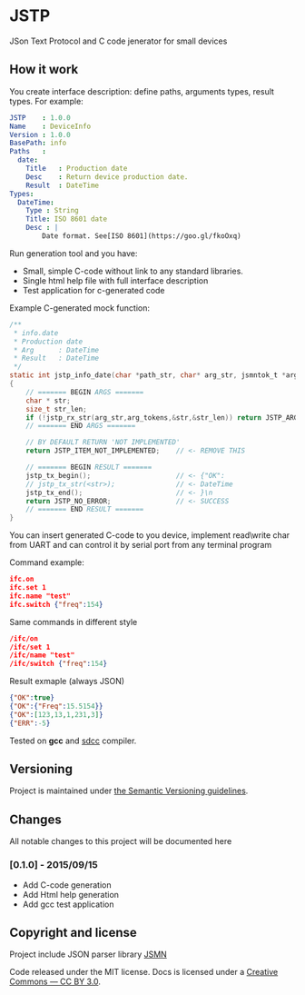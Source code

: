 # JSTP
JSon Text Protocol and C code jenerator for small devices

## How it work
You create interface description: define paths, arguments types, result types.
For example:
``` yaml
JSTP    : 1.0.0
Name    : DeviceInfo
Version : 1.0.0
BasePath: info
Paths   :
  date:
    Title   : Production date
    Desc    : Return device production date.
    Result  : DateTime
Types:
  DateTime:
    Type : String
    Title: ISO 8601 date
    Desc : |
        Date format. See[ISO 8601](https://goo.gl/fkoOxq)
```

Run generation tool and you have:
- Small, simple C-code without link to any standard libraries.
- Single html help file with full interface description
- Test application for c-generated code

Example C-generated mock function:
```c
/**
 * info.date
 * Production date
 * Arg      : DateTime
 * Result   : DateTime
 */
static int jstp_info_date(char *path_str, char* arg_str, jsmntok_t *arg_tokens, size_t args_token_count)
{
    // ======= BEGIN ARGS =======
    char * str;
    size_t str_len;
    if (!jstp_rx_str(arg_str,arg_tokens,&str,&str_len)) return JSTP_ARGS_ERROR;
    // ======= END ARGS =======

    // BY DEFAULT RETURN 'NOT IMPLEMENTED'
    return JSTP_ITEM_NOT_IMPLEMENTED;    // <- REMOVE THIS

    // ======= BEGIN RESULT =======
    jstp_tx_begin();                     // <- {"OK":
    // jstp_tx_str(<str>);               // <- DateTime
    jstp_tx_end();                       // <- }\n
    return JSTP_NO_ERROR;                // <- SUCCESS
    // ======= END RESULT =======
}

```

You can insert generated C-code to you device, implement read\write char from UART and can control it by serial port from any terminal program

Command example:
```json
ifc.on
ifc.set 1
ifc.name "test"
ifc.switch {"freq":154}
```
Same commands in different style
```json
/ifc/on
/ifc/set 1
/ifc/name "test"
/ifc/switch {"freq":154}
```
Result exmaple (always JSON)
```json
{"OK":true}
{"OK":{"Freq":15.5154}}
{"OK":[123,13,1,231,3]}
{"ERR":-5}
```

Tested on **gcc** and [sdcc](http://sdcc.sourceforge.net/) compiler.


## Versioning

Project is maintained under [the Semantic Versioning guidelines](http://semver.org/).

## Changes
All notable changes to this project will be documented here

### [0.1.0] - 2015/09/15

 - Add C-code generation
 - Add Html help generation
 - Add gcc test application

## Copyright and license

Project include JSON parser library [JSMN](http://zserge.com/jsmn.html)

Code released under the MIT license. Docs is licensed under a [Creative Commons — CC BY 3.0](http://creativecommons.org/licenses/by/3.0/).
